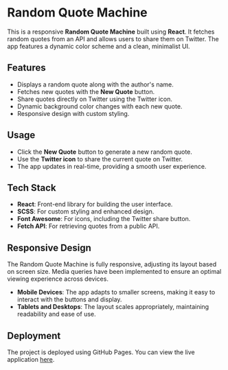 # Random Quote Machine

This is a responsive **Random Quote Machine** built using **React**. It fetches random quotes from an API and allows users to share them on Twitter. The app features a dynamic color scheme and a clean, minimalist UI.

## Features

- Displays a random quote along with the author's name.
- Fetches new quotes with the **New Quote** button.
- Share quotes directly on Twitter using the Twitter icon.
- Dynamic background color changes with each new quote.
- Responsive design with custom styling.

## Usage

- Click the **New Quote** button to generate a new random quote.
- Use the **Twitter icon** to share the current quote on Twitter.
- The app updates in real-time, providing a smooth user experience.

## Tech Stack

- **React**: Front-end library for building the user interface.
- **SCSS**: For custom styling and enhanced design.
- **Font Awesome**: For icons, including the Twitter share button.
- **Fetch API**: For retrieving quotes from a public API.

## Responsive Design

The Random Quote Machine is fully responsive, adjusting its layout based on screen size. Media queries have been implemented to ensure an optimal viewing experience across devices.

- **Mobile Devices**: The app adapts to smaller screens, making it easy to interact with the buttons and display.
- **Tablets and Desktops**: The layout scales appropriately, maintaining readability and ease of use.

## Deployment

The project is deployed using GitHub Pages. You can view the live application [here](https://kashifwamik.github.io/random-quote-machine/).
